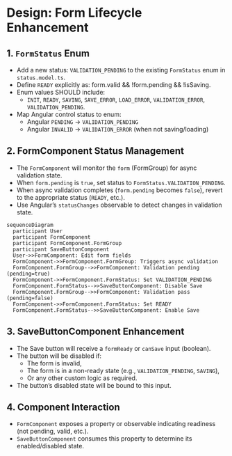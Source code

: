 
# Design: Form Lifecycle Enhancement

## 1. `FormStatus` Enum

- Add a new status: `VALIDATION_PENDING` to the existing `FormStatus` enum in `status.model.ts`.
- Define `READY` explicitly as: form.valid && !form.pending && !isSaving.
- Enum values SHOULD include:
  - `INIT`, `READY`, `SAVING`, `SAVE_ERROR`, `LOAD_ERROR`, `VALIDATION_ERROR`, `VALIDATION_PENDING`.
- Map Angular control status to enum:
  - Angular `PENDING` -> `VALIDATION_PENDING`
  - Angular `INVALID` -> `VALIDATION_ERROR` (when not saving/loading)
## 2. FormComponent Status Management

- The `FormComponent` will monitor the `form` (FormGroup) for async validation state.
- When `form.pending` is `true`, set status to `FormStatus.VALIDATION_PENDING`.
- When async validation completes (`form.pending` becomes `false`), revert to the appropriate status (`READY`, etc.).
- Use Angular’s `statusChanges` observable to detect changes in validation state.

```mermaid
sequenceDiagram
  participant User
  participant FormComponent
  participant FormComponent.FormGroup
  participant SaveButtonComponent
  User->>FormComponent: Edit form fields
  FormComponent->>FormComponent.FormGroup: Triggers async validation
  FormComponent.FormGroup-->>FormComponent: Validation pending (pending=true)
  FormComponent->>FormComponent.FormStatus: Set VALIDATION_PENDING
  FormComponent.FormStatus-->>SaveButtonComponent: Disable Save
  FormComponent.FormGroup-->>FormComponent: Validation pass (pending=false)
  FormComponent->>FormComponent.FormStatus: Set READY
  FormComponent.FormStatus-->>SaveButtonComponent: Enable Save
```

## 3. SaveButtonComponent Enhancement

- The Save button will receive a `formReady` or `canSave` input (boolean).
- The button will be disabled if:
  - The form is invalid,
  - The form is in a non-ready state (e.g., `VALIDATION_PENDING`, `SAVING`),
  - Or any other custom logic as required.
- The button’s disabled state will be bound to this input.

## 4. Component Interaction

- `FormComponent` exposes a property or observable indicating readiness (not pending, valid, etc.).
- `SaveButtonComponent` consumes this property to determine its enabled/disabled state.
